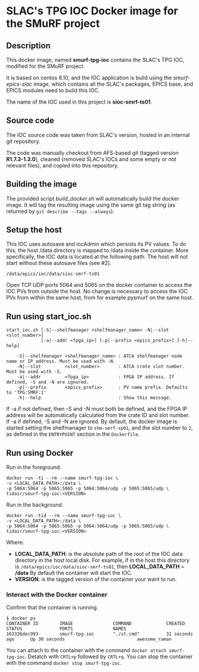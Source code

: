 # SLAC's TPG IOC Docker image for the SMuRF project

## Description

This docker image, named **smurf-tpg-ioc** contains the SLAC's TPG IOC, modified for the SMuRF project.

It is based on centos 6.10, and the IOC application is build using the *smurf-epics-slac* image, which contains all the SLAC's packages, EPICS base, and EPICS modules need to build this IOC.

The name of the IOC used in this project is **sioc-smrf-ts01**.

## Source code

The IOC source code was taken from SLAC's version, hosted in an internal git repository.

The code was manually checkout from AFS-based git (tagged version **R1.7.3-1.3.0**), cleaned (removed SLAC's IOCs and some empty or not relevant files), and copied into this repository.

## Building the image

The provided script *build_docker.sh* will automatically build the docker image. It will tag the resulting image using the same git tag string (as returned by `git describe --tags --always`).

## Setup the host

This IOC uses autosave and iocAdmin which persists its PV values. To do this, the host /data directory is mapped to /data inside the container. More specifically, the IOC data is located at the following path. The host will not start without these autosave files (see #2).

```
/data/epics/ioc/data/sioc-smrf-ts01
```

Open TCP UDP ports 5064 and 5065 on the docker container to access the IOC PVs from outside the host. No change is necessary to access the IOC PVs from within the same host, from for example pysmurf on the same host. 

## Run using start_ioc.sh

```
start_ioc.sh [-S|--shelfmanager <shelfmanager_name> -N|--slot <slot_number>]
             [-a|--addr <fpga_ip>] [-p|--prefix <epics_prefix>] [-h|--help]

    -S|--shelfmanager <shelfmanager_name> : ATCA shelfmanager node name or IP address. Must be used with -N.
    -N|--slot         <slot_number>       : ATCA crate slot number. Must be used with -S.
    -a|--addr         <fpga_ip>           : FPGA IP address. If defined, -S and -N are ignored.
    -p|--prefix       <epics_prefix>      : PV name prefix. Defaults to 'TPG:SMRF:1'
    -h|--help                             : Show this message.
```

If -a if not defined, then -S and -N must both be defined, and the FPGA IP address will be automatically calculated from the crate ID and slot number. If -a if defined, -S and -N are ignored. By default, the docker image is started setting the shelfmanager to `shm-smrf-sp01`, and the slot number to `2`, as defined in the `ENTRYPOINT` section in the `Dockerfile`.

## Run using Docker

Run in the foreground.

```
docker run -ti --rm --name smurf-tpg-ioc \
-v <LOCAL_DATA_PATH>:/data \
-p 5064:5064 -p 5065:5065 -p 5064:5064/udp -p 5065:5065/udp \
tidair/smurf-tpg-ioc:<VERSION>
```

Run in the background.

```
docker run -tid --rm --name smurf-tpg-ioc \
-v <LOCAL_DATA_PATH>:/data \
-p 5064:5064 -p 5065:5065 -p 5064:5064/udp -p 5065:5065/udp \
tidair/smurf-tpg-ioc:<VERSION>
```

Where:
- **LOCAL_DATA_PATH**: is the absolute path of the root of the IOC data directory in the host local disk. For example, if in the host this directory is `/data/epics/ioc/data/sioc-smrf-ts01`, then **LOCAL_DATA_PATH** = **/data**
By default the container will start the IOC.
- **VERSION**: is the tagged version of the container your want to run.

### Interact with the Docker container

Confirm that the container is running.

```
$ docker ps
CONTAINER ID        IMAGE               COMMAND             CREATED             STATUS              PORTS               NAMES
163326dec993        smurf-tpg-ioc       "./st.cmd"          31 seconds ago      Up 30 seconds                           awesome_raman
```

You can attach to the container with the command `docker attach smurf-tpg-ioc`. Detatch with `CRTL+p` followed by `CRTL+q`. You can stop the container with the command `docker stop smurf-tpg-ioc`.
